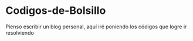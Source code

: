 # Codigos-de-Bolsillo
Pienso escribir un blog personal, aquí iré poniendo los códigos que logre ir resolviendo
